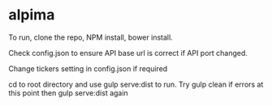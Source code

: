# alpima


To run, clone the repo, NPM install, bower install.

Check config.json to ensure API base url is correct if API port changed.

Change tickers setting in config.json if required

cd to root directory and use gulp serve:dist to run. Try gulp clean if errors at this point then gulp serve:dist again
